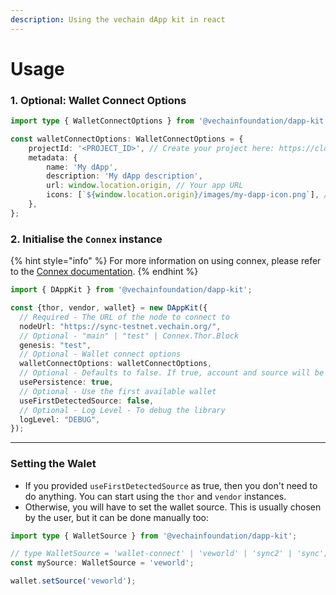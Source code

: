 ```yaml
---
description: Using the vechain dApp kit in react
---
```


# Usage

### 1. Optional: Wallet Connect Options

```typescript
import type { WalletConnectOptions } from '@vechainfoundation/dapp-kit';

const walletConnectOptions: WalletConnectOptions = {
    projectId: '<PROJECT_ID>', // Create your project here: https://cloud.walletconnect.com/sign-up
    metadata: {
        name: 'My dApp',
        description: 'My dApp description',
        url: window.location.origin, // Your app URL
        icons: [`${window.location.origin}/images/my-dapp-icon.png`], // Your app Icon
    },
};
```

### 2. Initialise the `Connex` instance

{% hint style="info" %}
For more information on using connex, please refer to the [Connex documentation](../../connex/api-specification.md).
{% endhint %}

```typescript
import { DAppKit } from '@vechainfoundation/dapp-kit';

const {thor, vendor, wallet} = new DAppKit({
  // Required - The URL of the node to connect to
  nodeUrl: "https://sync-testnet.vechain.org/", 
  // Optional - "main" | "test" | Connex.Thor.Block
  genesis: "test", 
  // Optional - Wallet connect options
  walletConnectOptions: walletConnectOptions, 
  // Optional - Defaults to false. If true, account and source will be persisted in local storage
  usePersistence: true, 
  // Optional - Use the first available wallet
  useFirstDetectedSource: false,
  // Optional - Log Level - To debug the library
  logLevel: "DEBUG",
});
```



***

### Setting the Walet

* If you provided `useFirstDetectedSource` as true, then you don't need to do anything. You can start using the `thor` and `vendor` instances.
* Otherwise, you will have to set the wallet source. This is usually chosen by the user, but it can be done manually too:

```typescript
import type { WalletSource } from '@vechainfoundation/dapp-kit';

// type WalletSource = 'wallet-connect' | 'veworld' | 'sync2' | 'sync';
const mySource: WalletSource = 'veworld';

wallet.setSource('veworld');
```
